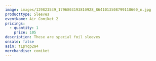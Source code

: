 ```yaml
---
image: images/129823539_1796803193810928_8641013508799110660_n.jpg
producttype: Sleeves
eventName: Air Comiket 2
pricings:
  - quantity: 1
    price: 105
description: These are special foil sleeves
onsale: false
asin: tLpYqp2a4
merchandise: comiket
---
```

